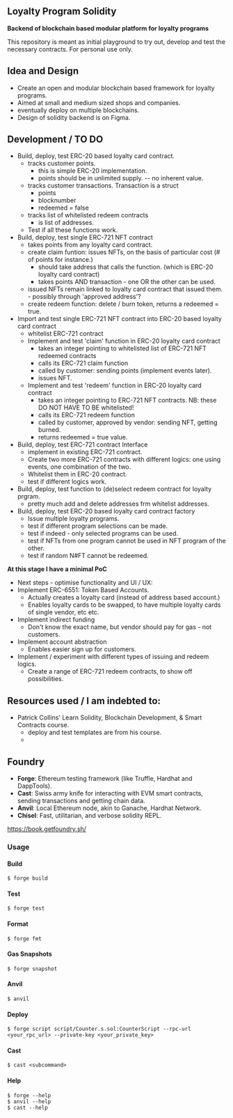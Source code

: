 ## Loyalty Program Solidity 
**Backend of blockchain based modular platform for loyalty programs**

This repository is meant as initial playground to try out, develop and test the necessary contracts.
For personal use only. 

## Idea and Design

- Create an open and modular blockchain based framework for loyalty programs. 
- Aimed at small and medium sized shops and companies. 
- eventually deploy on multiple blockchains. 
- Design of solidity backend is on Figma. 

## Development / TO DO 

- Build, deploy, test ERC-20 based loyalty card contract. 
  - tracks customer points. 
    - this is simple ERC-20 implementation. 
    - points should be in unlimited supply. -- no inherent value. 
  - tracks customer transactions. Transaction is a struct
    - points 
    - blocknumber 
    - redeemed = false
  - tracks list of whitelisted redeem contracts
    - is list of addresses. 
  - Test if all these functions work. 
- Build, deploy, test single ERC-721 NFT contract 
  - takes points from any loyalty card contract. 
  - create claim funtion: issues NFTs, on the basis of particular cost (# of points for instance.) 
    - should take address that calls the function. (which is ERC-20 loyalty card contract)
    - takes points AND transaction - one OR the other can be used. 
  - issued NFTs remain linked to loyalty card contract that issued them. - possibly through 'approved address'? 
  - create redeem function: delete / burn token, returns a redeemed = true.  
- Import and test single ERC-721 NFT contract into ERC-20 based loyalty card contract
  - whitelist ERC-721 contract
  - Implement and test 'claim' function in ERC-20 loyalty card contract
    - takes an integer pointing to whitelisted list of ERC-721 NFT redeemed contracts
    - calls its ERC-721 claim function   
    - called by customer: sending points (implement events later).
    - issues NFT. 
  - Implement and test 'redeem' function in ERC-20 loyalty card contract
    - takes an integer pointing to ERC-721 NFT contracts. NB: these DO NOT HAVE TO BE whitelisted! 
    - calls its ERC-721 redeem function
    - called by customer, approved by vendor: sending NFT, getting burned. 
    - returns redeemed = true value.  
- Build, deploy, test ERC-721 contract Interface
  - implement in existing ERC-721 contract. 
  - Create two more ERC-721 contracts with different logics: one using events, one combination of the two. 
  - Whitelist them in ERC-20 contract.
  - test if different logics work. 
- Build, deploy, test function to (de)select redeem contract for loyalty prgram. 
  - pretty much add and delete addresses frm whitelist addresses. 
- Build, deploy, test ERC-20 based loyalty card contract factory
  - Issue multiple loyalty programs. 
  - test if different program selections can be made. 
  - test if indeed - only selected programs can be used. 
  - test if NFTs from one program cannot be used in NFT program of the other. 
  - test if random N#FT cannot be redeemed.

**At this stage I have a minimal PoC** 

- Next steps - optimise functionality and UI / UX: 
- Implement ERC-6551: Token Based Accounts. 
  - Actually creates a loyalty card (instead of address based account.)
  - Enables loyalty cards to be swapped, to have multiple loyalty cards of single vendor, etc etc. 
- Implement indirect funding
  - Don't know the exact name, but vendor should pay for gas - not customers. 
- Implement account abstraction
  - Enables easier sign up for customers. 
- Implement / experiment with different types of issuing and redeem logics. 
  - Create a range of ERC-721 redeem contracts, to show off possibilities.

## Resources used / I am indebted to:  
-  Patrick Collins' Learn Solidity, Blockchain Development, & Smart Contracts course. 
   -  deploy and test templates are from his course. 
   -    

## Foundry

-   **Forge**: Ethereum testing framework (like Truffle, Hardhat and DappTools).
-   **Cast**: Swiss army knife for interacting with EVM smart contracts, sending transactions and getting chain data.
-   **Anvil**: Local Ethereum node, akin to Ganache, Hardhat Network.
-   **Chisel**: Fast, utilitarian, and verbose solidity REPL.


https://book.getfoundry.sh/

### Usage

#### Build

```shell
$ forge build
```

#### Test

```shell
$ forge test
```

#### Format

```shell
$ forge fmt
```

#### Gas Snapshots

```shell
$ forge snapshot
```

#### Anvil

```shell
$ anvil
```

#### Deploy

```shell
$ forge script script/Counter.s.sol:CounterScript --rpc-url <your_rpc_url> --private-key <your_private_key>
```

#### Cast

```shell
$ cast <subcommand>
```

#### Help

```shell
$ forge --help
$ anvil --help
$ cast --help
```
